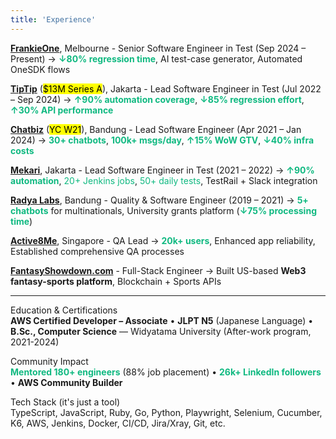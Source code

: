 ```yaml
---
title: 'Experience'
---
```


<a href="https://www.frankieone.com" target="_blank" rel="noopener noreferrer">**FrankieOne**</a>, Melbourne - Senior Software Engineer in Test (Sep 2024 – Present) → <span style="color: #10b981">**↓80% regression time**</span>, AI test-case generator, Automated OneSDK flows

<a href="https://www.tiptip.id" target="_blank" rel="noopener noreferrer">**TipTip**</a> (<mark>$13M Series A</mark>), Jakarta - Lead Software Engineer in Test (Jul 2022 – Sep 2024) → <span style="color: #10b981">**↑90% automation coverage**</span>, <span style="color: #10b981">**↓85% regression effort**</span>, <span style="color: #10b981">**↑30% API performance**</span>

<a href="https://www.chatbiz.id" target="_blank" rel="noopener noreferrer">**Chatbiz**</a> (<mark>YC W21</mark>), Bandung - Lead Software Engineer (Apr 2021 – Jan 2024) → <span style="color: #10b981">**30+ chatbots**</span>, <span style="color: #10b981">**100k+ msgs/day**</span>, <span style="color: #10b981">**↑15% WoW GTV**</span>, <span style="color: #10b981">**↓40% infra costs**</span>

<a href="https://www.mekari.com" target="_blank" rel="noopener noreferrer">**Mekari**</a>, Jakarta - Lead Software Engineer in Test (2021 – 2022) → <span style="color: #10b981">**↑90% automation**</span>, <span style="color: #10b981">20+ Jenkins jobs</span>, <span style="color: #10b981">50+ daily tests</span>, TestRail + Slack integration

<a href="https://radyalabs.com" target="_blank" rel="noopener noreferrer">**Radya Labs**</a>, Bandung - Quality & Software Engineer (2019 – 2021) → <span style="color: #10b981">**5+ chatbots**</span> for multinationals, University grants platform (<span style="color: #10b981">**↓75% processing time**</span>)

<a href="https://www.active8me.com" target="_blank" rel="noopener noreferrer">**Active8Me**</a>, Singapore - QA Lead → <span style="color: #10b981">**20k+ users**</span>, Enhanced app reliability, Established comprehensive QA processes

<a href="https://fantasyshowdown.com" target="_blank" rel="noopener noreferrer">**FantasyShowdown.com**</a> - Full-Stack Engineer → Built US-based **Web3 fantasy-sports platform**, Blockchain + Sports APIs

---

Education & Certifications
<br>**AWS Certified Developer – Associate** • **JLPT N5** (Japanese Language) • **B.Sc., Computer Science** — Widyatama University (After-work program, 2021-2024)

Community Impact
<br><span style="color: #10b981">**Mentored 180+ engineers**</span> (88% job placement) • <span style="color: #10b981">**26k+ LinkedIn followers**</span> • **AWS Community Builder**

Tech Stack (it's just a tool)
<br>TypeScript, JavaScript, Ruby, Go, Python, Playwright, Selenium, Cucumber, K6, AWS, Jenkins, Docker, CI/CD, Jira/Xray, Git, etc.